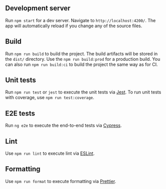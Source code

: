 ## Development server

Run `npm start` for a dev server. Navigate to `http://localhost:4200/`. The app will automatically reload if you change any of the source files.

## Build

Run `npm run build` to build the project. The build artifacts will be stored in the `dist/` directory. Use the `npm run build:prod` for a production build.
You can also run `npm run build:ci` to build the project the same way as for CI.

## Unit tests

Run `npm run test` or `jest` to execute the unit tests via [Jest](https://jestjs.io/). To run unit tests with coverage, use `npm run test:coverage`.

## E2E tests

Run `ng e2e` to execute the end-to-end tests via [Cypress](https://www.cypress.io/).

## Lint

Use `npm run lint` to execute lint via [ESLint](https://eslint.org/).

## Formatting

Use `npm run format` to execute formatting via [Prettier](https://prettier.io/).